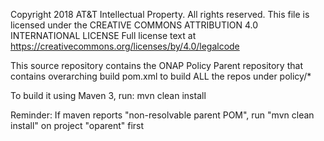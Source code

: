 Copyright 2018 AT&T Intellectual Property. All rights reserved.
This file is licensed under the CREATIVE COMMONS ATTRIBUTION 4.0 INTERNATIONAL LICENSE
Full license text at https://creativecommons.org/licenses/by/4.0/legalcode

This source repository contains the ONAP Policy Parent repository that contains
overarching build pom.xml to build ALL the repos under policy/*

To build it using Maven 3, run: mvn clean install

Reminder:
If maven reports "non-resolvable parent POM", run "mvn clean install" on project "oparent" first
